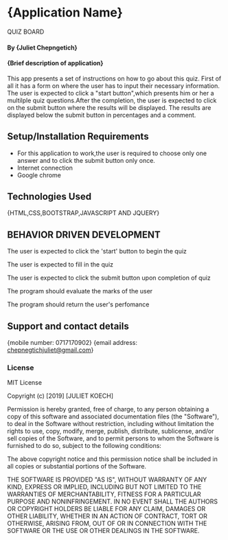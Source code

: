# {Application Name}
QUIZ BOARD

#### By **{Juliet Chepngetich}**

#### {Brief description of application}
This app presents a set of instructions on how to go about this quiz. First of all it has a form on where the user has to input their necessary information. The user is expected to click  a "start button",which presents him or her a multilple quiz questions.After the completion, the user is expected to click on the submit button where the results will be displayed. The results are displayed below the submit button in percentages and a comment.

 
## Setup/Installation Requirements
* For this application to work,the user is required to choose only one answer and to click the submit button only once.
* Internet connection
* Google chrome

## Technologies Used
{HTML,CSS,BOOTSTRAP,JAVASCRIPT AND JQUERY}

## BEHAVIOR DRIVEN DEVELOPMENT
The user is expected to click the 'start' button to begin the quiz

The user is expected to fill in the quiz

The user is expected to click the submit button upon completion of quiz

The program should evaluate the marks of the user

The program should return the user's perfomance

## Support and contact details
{mobile number: 0717170902}
{email address: chepnegtichjuliet@gmail.com}

### License
MIT License

Copyright (c) [2019] [JULIET KOECH]

Permission is hereby granted, free of charge, to any person obtaining a copy
of this software and associated documentation files (the "Software"), to deal
in the Software without restriction, including without limitation the rights
to use, copy, modify, merge, publish, distribute, sublicense, and/or sell
copies of the Software, and to permit persons to whom the Software is
furnished to do so, subject to the following conditions:

The above copyright notice and this permission notice shall be included in all
copies or substantial portions of the Software.

THE SOFTWARE IS PROVIDED "AS IS", WITHOUT WARRANTY OF ANY KIND, EXPRESS OR
IMPLIED, INCLUDING BUT NOT LIMITED TO THE WARRANTIES OF MERCHANTABILITY,
FITNESS FOR A PARTICULAR PURPOSE AND NONINFRINGEMENT. IN NO EVENT SHALL THE
AUTHORS OR COPYRIGHT HOLDERS BE LIABLE FOR ANY CLAIM, DAMAGES OR OTHER
LIABILITY, WHETHER IN AN ACTION OF CONTRACT, TORT OR OTHERWISE, ARISING FROM,
OUT OF OR IN CONNECTION WITH THE SOFTWARE OR THE USE OR OTHER DEALINGS IN THE
SOFTWARE.
 
